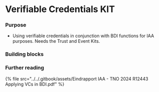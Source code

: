 # Verifiable Credentials KIT​

### Purpose

* Using verifiable credentials in conjunction with BDI functions for IAA purposes. Needs the Trust and Event Kits.​

### Building blocks



### Further reading



{% file src="../../.gitbook/assets/Eindrapport IAA - TNO 2024 R12443 Applying VCs in BDI.pdf" %}

